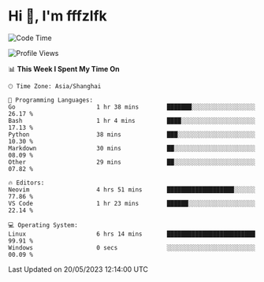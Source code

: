 # Hi 👋, I'm fffzlfk

<!--START_SECTION:waka-->
![Code Time](http://img.shields.io/badge/Code%20Time-212%20hrs%2049%20mins-blue)

![Profile Views](http://img.shields.io/badge/Profile%20Views-1-blue)

📊 **This Week I Spent My Time On** 

```text
🕑︎ Time Zone: Asia/Shanghai

💬 Programming Languages: 
Go                       1 hr 38 mins        ███████░░░░░░░░░░░░░░░░░░   26.17 % 
Bash                     1 hr 4 mins         ████░░░░░░░░░░░░░░░░░░░░░   17.13 % 
Python                   38 mins             ███░░░░░░░░░░░░░░░░░░░░░░   10.30 % 
Markdown                 30 mins             ██░░░░░░░░░░░░░░░░░░░░░░░   08.09 % 
Other                    29 mins             ██░░░░░░░░░░░░░░░░░░░░░░░   07.82 % 

🔥 Editors: 
Neovim                   4 hrs 51 mins       ███████████████████░░░░░░   77.86 % 
VS Code                  1 hr 23 mins        ██████░░░░░░░░░░░░░░░░░░░   22.14 % 

💻 Operating System: 
Linux                    6 hrs 14 mins       █████████████████████████   99.91 % 
Windows                  0 secs              ░░░░░░░░░░░░░░░░░░░░░░░░░   00.09 % 
```


 Last Updated on 20/05/2023 12:14:00 UTC
<!--END_SECTION:waka-->
